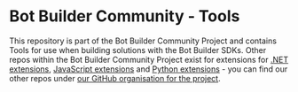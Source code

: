 # Bot Builder Community - Tools

This repository is part of the Bot Builder Community Project and contains Tools for use when building solutions with the Bot Builder SDKs. Other repos within the Bot Builder Community Project exist for extensions for [.NET extensions](https://github.com/BotBuilderCommunity/botbuilder-community-tools), [JavaScript extensions](https://github.com/BotBuilderCommunity/botbuilder-community-js) and [Python extensions](https://github.com/BotBuilderCommunity/botbuilder-community-python) - you can find our other repos under [our GitHub organisation for the project](https://github.com/BotBuilderCommunity/).  
